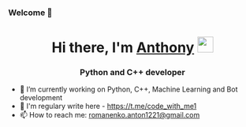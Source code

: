 ### Welcome 👋
<h1 align="center">Hi there, I'm <a href="https://t.me/code_with_me1" target="_blank">Anthony</a> 
<img src="https://github.com/blackcater/blackcater/raw/main/images/Hi.gif" height="32"/></h1>
<h3 align="center">Python and C++ developer</h3>

- 🔭 I’m currently working on Python, C++, Machine Learning and Bot development 
- 💬 I'm regulary write here - https://t.me/code_with_me1
- 📫 How to reach me: romanenko.anton1221@gmail.com

<!--
**AnthonyRom12/AnthonyRom12** is a ✨ _special_ ✨ repository because its `README.md` (this file) appears on your GitHub profile.

Here are some ideas to get you started:

- 🔭 I’m currently working on Python, C++, Machine Learning and Bot development 
- 💬 I'm regulary write here - https://t.me/code_with_me1
- 📫 How to reach me: romanenko.anton1221@gmail.com


